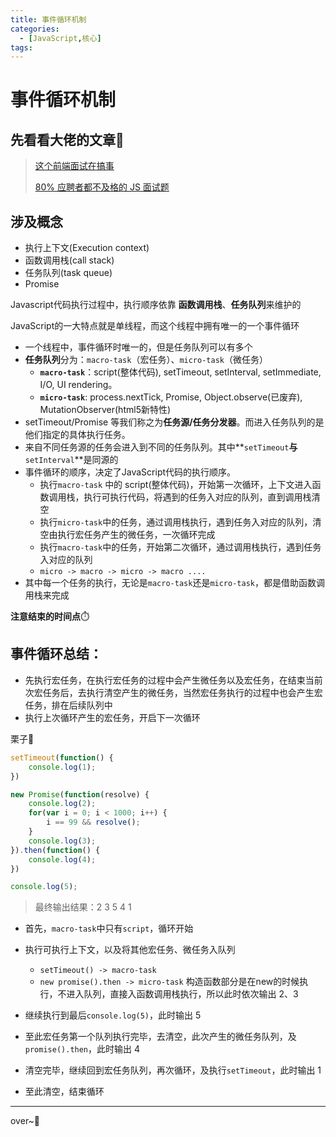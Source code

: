 ```yaml
---
title: 事件循环机制
categories:
  - [JavaScript,核心]
tags: 
---
```


# 事件循环机制

## 先看看大佬的文章👀

> [这个前端面试在搞事](https://links.jianshu.com/go?to=https%3A%2F%2Fzhuanlan.zhihu.com%2Fp%2F25407758)
> 
> [80% 应聘者都不及格的 JS 面试题](https://links.jianshu.com/go?to=https%3A%2F%2Fjuejin.im%2Fpost%2F58cf180b0ce4630057d6727c)

## 涉及概念

- 执行上下文(Execution context)
- 函数调用栈(call stack)
- 任务队列(task queue)
- Promise

Javascript代码执行过程中，执行顺序依靠 **函数调用栈**、**任务队列**来维护的

JavaScript的一大特点就是单线程，而这个线程中拥有唯一的一个事件循环

- 一个线程中，事件循环时唯一的，但是任务队列可以有多个
- **任务队列**分为：`macro-task`（宏任务）、`micro-task`（微任务）
  - **`macro-task`**：script(整体代码), setTimeout, setInterval, setImmediate, I/O, UI rendering。
  - **`micro-task`**: process.nextTick, Promise, Object.observe(已废弃), MutationObserver(html5新特性)
- setTimeout/Promise 等我们称之为**任务源/任务分发器**。而进入任务队列的是他们指定的具体执行任务。
- 来自不同任务源的任务会进入到不同的任务队列。其中**`setTimeout`**与**`setInterval`**是同源的
- 事件循环的顺序，决定了JavaScript代码的执行顺序。
  - 执行`macro-task` 中的 script(整体代码)，开始第一次循环，上下文进入函数调用栈，执行可执行代码，将遇到的任务入对应的队列，直到调用栈清空
  - 执行`micro-task`中的任务，通过调用栈执行，遇到任务入对应的队列，清空由执行宏任务产生的微任务，一次循环完成
  - 执行`macro-task`中的任务，开始第二次循环，通过调用栈执行，遇到任务入对应的队列
  - `micro -> macro -> micro -> macro ....`
- 其中每一个任务的执行，无论是`macro-task`还是`micro-task`，都是借助函数调用栈来完成

**注意结束的时间点**⏱️

## 事件循环总结：

- 先执行宏任务，在执行宏任务的过程中会产生微任务以及宏任务，在结束当前次宏任务后，去执行清空产生的微任务，当然宏任务执行的过程中也会产生宏任务，排在后续队列中
- 执行上次循环产生的宏任务，开启下一次循环

栗子🌰

```javascript
setTimeout(function() {
    console.log(1);
})

new Promise(function(resolve) {
    console.log(2);
    for(var i = 0; i < 1000; i++) {
        i == 99 && resolve();
    }
    console.log(3);
}).then(function() {
    console.log(4);
})

console.log(5);
```

> 最终输出结果：2 3 5 4 1

- 首先，`macro-task`中只有`script`，循环开始
  
- 执行可执行上下文，以及将其他宏任务、微任务入队列
  
  - `setTimeout() -> macro-task`
  - `new promise().then -> micro-task` 构造函数部分是在new的时候执行，不进入队列，直接入函数调用栈执行，所以此时依次输出 2、3
  
- 继续执行到最后`console.log(5)`，此时输出 5

- 至此宏任务第一个队列执行完毕，去清空，此次产生的微任务队列，及`promise().then`，此时输出 4
  
- 清空完毕，继续回到宏任务队列，再次循环，及执行`setTimeout`，此时输出 1
  
- 至此清空，结束循环
  

------

over~🎉
